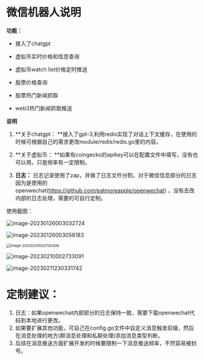 # 微信机器人说明

**功能：**

* 接入了chatgpt

* 虚拟币实时价格和信息查询

* 虚拟币watch list价格定时推送

* 股票价格查询

* 股票热门新闻抓取

* web3热门新闻抓取推送

**说明**

1. **关于chatgpt： **接入了gpt-3,利用redis实现了对话上下文缓存，在使用的时候可根据自己的需求更改module/redis/redis.go里的内容。

2. **关于虚拟币： **如果有coingecko的apikey可以在配置文件中填写，没有也可以用，只是频率有一定限制。

3. **日志：** 日志记录使用了zap，并做了日志文件分割，对于微信信息部分的日志因为是使用的openwechat(https://github.com/eatmoreapple/openwechat) ，没有去改内部的日志处理，需要的可自行定制。

使用截图：

![image-20230126003032724](https://raw.githubusercontent.com/selfmakeit/resource/main/image-20230126003032724.png)

![image-20230126003058183](https://raw.githubusercontent.com/selfmakeit/resource/main/image-20230126003058183.png)



<img src="https://raw.githubusercontent.com/selfmakeit/resource/main/image-20230210002700406.png" alt="image-20230210002700406" style="zoom:67%;" />

![image-20230210002733091](https://raw.githubusercontent.com/selfmakeit/resource/main/image-20230210002733091.png)

![image-20230211230331742](https://raw.githubusercontent.com/selfmakeit/resource/main/image-20230211230331742.png)

# 定制建议：
1. 日志：如果openwechat内部部分的日志保持一致，需要下载openwechat代码到本地进行更改。
2. 如果要扩展其他功能，可自己在config.go文件中自定义消息触发前缀，然后在消息处理的地方(群消息处理和私聊处理)添加消息类型判断。
3. 后续在消息推送方面扩展开发的时候要限制一下消息推送频率，不然容易被封号。
